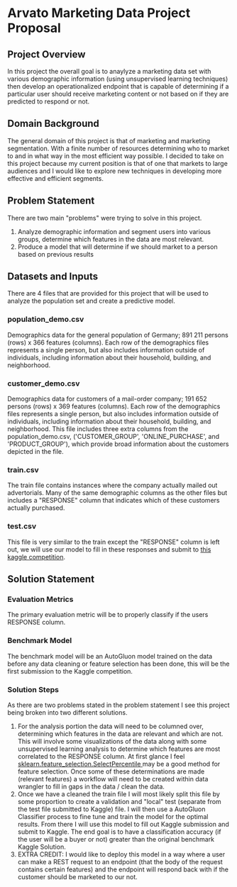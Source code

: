 # Arvato Marketing Data Project Proposal

## Project Overview
In this project the overall goal is to anaylyze a marketing data set with various demographic information (using unsupervised learning techniques) then develop an operationalized endpoint that is capable of determining if a particular user should receive marketing content or not based on if they are predicted to respond or not.

## Domain Background
The general domain of this project is that of marketing and marketing segmentation. With a finite number of resources determining who to market to and in what way in the most efficient way possible. I decided to take on this project because my current position is that of one that markets to large audiences and I would like to explore new techniques in developing more effective and efficient segments.

## Problem Statement
There are two main "problems" were trying to solve in this project.
1) Analyze demographic information and segment users into various groups, determine which features in the data are most relevant.
2) Produce a model that will determine if we should market to a person based on previous results


## Datasets and Inputs
There are 4 files that are provided for this project that will be used to analyze the population set and create a predictive model.

### population_demo.csv
Demographics data for the general population of Germany; 891 211 persons (rows) x 366 features (columns).
Each row of the demographics files represents a single person, but also includes information outside of individuals, including information about their household, building, and neighborhood.

### customer_demo.csv
Demographics data for customers of a mail-order company; 191 652 persons (rows) x 369 features (columns).
Each row of the demographics files represents a single person, but also includes information outside of individuals, including information about their household, building, and neighborhood.
This file includes three extra columns from the population_demo.csv, ('CUSTOMER_GROUP', 'ONLINE_PURCHASE', and 'PRODUCT_GROUP'), which provide broad information about the customers depicted in the file.

### train.csv
The train file contains instances where the company actually mailed out advertorials. Many of the same demographic columns as the other files but includes a "RESPONSE" column that indicates which of these customers actually purchased.

### test.csv
This file is very similar to the train except the "RESPONSE" column is left out, we will use our model to fill in these responses and submit to [this kaggle competition](https://www.kaggle.com/competitions/udacity-arvato-identify-customers/overview).

## Solution Statement

### Evaluation Metrics
The primary evaluation metric will be to properly classify if the users RESPONSE column.

### Benchmark Model
The benchmark model will be an AutoGluon model trained on the data before any data cleaning or feature selection has been done, this will be the first submission to the Kaggle competition.

### Solution Steps
As there are two problems stated in the problem statement I see this project being broken into two different solutions. 
1) For the analysis portion the data will need to be columned over, determining which features in the data are relevant and which are not. This will involve some visualizations of the data along with some unsupervised learning analysis to determine which features are most correlated to the RESPONSE column. At first glance I feel [sklearn.feature_selection.SelectPercentile ](https://scikit-learn.org/stable/modules/generated/sklearn.feature_selection.SelectPercentile.html#sklearn.feature_selection.SelectPercentile) may be a good method for feature selection. Once some of these determinations are made (relevant features) a workflow will need to be created within data wrangler to fill in gaps in the data / clean the data.
2) Once we have a cleaned the train file I will most likely split this file by some proportion to create a validation and "local" test (separate from the test file submitted to Kaggle) file. I will then use a AutoGluon Classifier process to fine tune and train the model for the optimal results. From there I will use this model to fill out Kaggle submission and submit to Kaggle. The end goal is to have a classification accuracy (if the user will be a buyer or not) greater than the original benchmark Kaggle Solution.
3) EXTRA CREDIT: I would like to deploy this model in a way where a user can make a REST request to an endpoint (that the body of the request contains certain features) and the endpoint will respond back with if the customer should be marketed to our not.

